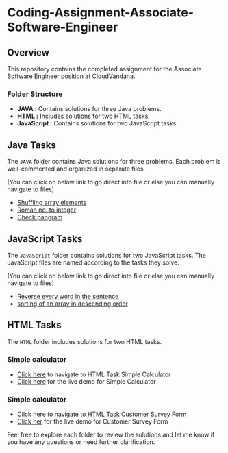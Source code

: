 # Coding-Assignment-Associate-Software-Engineer

## Overview

This repository contains the completed assignment for the Associate Software Engineer position at CloudVandana.

### Folder Structure

- **JAVA :** Contains solutions for three Java problems.
- **HTML :** Includes solutions for two HTML tasks.
- **JavaScript :** Contains solutions for two JavaScript tasks.

## Java Tasks

The `JAVA` folder contains Java solutions for three problems. Each problem is well-commented and organized in separate files.

(You can click on below link to go direct into file or else you can manually navigate to files)

-  <a href="https://github.com/shameer896/Coding-Assignment-Associate-Software-Engineer/blob/main/JAVA/shuffling.java">Shuffling array elements</a>
-  <a href="https://github.com/shameer896/Coding-Assignment-Associate-Software-Engineer/blob/main/JAVA/RomanToNumber.java">Roman no. to integer</a>
-  <a href="https://github.com/shameer896/Coding-Assignment-Associate-Software-Engineer/blob/main/JAVA/pangram.java">Check pangram</a>

## JavaScript Tasks

The `JavaScript` folder contains solutions for two JavaScript tasks. The JavaScript files are named according to the tasks they solve.

(You can click on below link to go direct into file or else you can manually navigate to files)

-  <a href="https://github.com/shameer896/Coding-Assignment-Associate-Software-Engineer/blob/main/JavaScript/reverse.js">Reverse every word in the sentence</a>
-  <a href="https://github.com/shameer896/Coding-Assignment-Associate-Software-Engineer/blob/main/JavaScript/sorting_in_descending_order.js">sorting of an array in descending order</a>

## HTML Tasks

The `HTML` folder includes solutions for two HTML tasks.

### Simple calculator
-  <a href="https://github.com/shameer896/Coding-Assignment-Associate-Software-Engineer/tree/main/HTML/Calculator">Click here</a> to navigate to HTML Task Simple Calculator
-  <a href="https://html-assessment-1.netlify.app/">Click here</a> for the live demo for Simple Calculator

### Simple calculator
-  <a href="https://github.com/shameer896/Coding-Assignment-Associate-Software-Engineer/tree/main/HTML/Customer%20survey">Click here</a> to navigate to HTML Task Customer Survey Form
-  <a href="https://html-assessment-2.netlify.app/">Click her</a> for the live demo for Customer Survey Form

Feel free to explore each folder to review the solutions and let me know if you have any questions or need further clarification.
